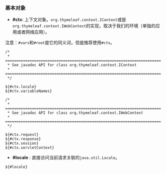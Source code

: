 ### 基本对象

- **#ctx**: 上下文对象。`org.thymeleaf.context.IContext`或是`org.thymeleaf.context.IWebContext`的实现，取决于我们的环境（单独的应用或者网络应用）。

注意：`#vars`和`#root`是它的同义词，但是推荐使用`#ctx`。

```
/*
 * ======================================================================
 * See javadoc API for class org.thymeleaf.context.IContext
 * ======================================================================
 */

${#ctx.locale}
${#ctx.variableNames}

/*
 * ======================================================================
 * See javadoc API for class org.thymeleaf.context.IWebContext
 * ======================================================================
 */

${#ctx.request}
${#ctx.response}
${#ctx.session}
${#ctx.servletContext}
```
- **#locale** : 直接访问当前请求关联的`java.util.Locale`。
```
${#locale}
```